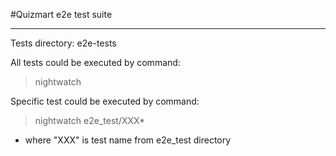 #Quizmart e2e test suite

---
Tests directory: e2e-tests

All tests could be executed by command:
> nightwatch

Specific test could be executed by command:
> nightwatch e2e_test/XXX*

* where "XXX" is test name from e2e_test directory